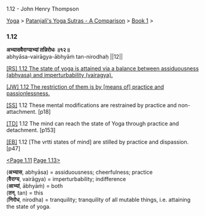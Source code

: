 1.12 - John Henry Thompson 

[Yoga](../../../yoga.md)‎ > ‎[Patanjali's Yoga Sutras - A Comparison](../../patanjani.md)‎ > ‎[Book 1](../book-1.md)‎ > ‎

### 1.12

**अभ्यासवैराग्याभ्यां तन्निरोधः ॥१२॥**  
abhyāsa-vairāgya-ābhyāṁ tan-nirodhaḥ ||12||  
  
  
[\[RS\] 1.12 The state of yoga is attained via a balance between assiduousness (abhyasa) and imperturbability (vairagya).](http://www.ashtangayoga.info/philosophy/yoga-sutra-patanjali/chapter-1/item/abhyasa-vairagya-abhyam-tan-nirodhah-12/)  
  
[\[JW\] 1.12 The restriction of them is by \[means of\] practice and passionlessness.](http://books.google.com/books?id=YzFImjtOxUwC&pg=PA34&ci=171%2C356%2C727%2C54&source=bookclip)  
  
[\[SS\]](http://www.amazon.com/Yoga-Sutras-Patanjali-Commentary-Satchidananda/dp/0932040381)  1.12 These mental modifications are restrained by practice and non-attachment. \[p18\]  
  
[\[TD\]](http://www.amazon.com/Heart-Yoga-Developing-Personal-Practice/dp/089281764X/ref=sr_1_5?ie=UTF8&qid=1326228195&sr=8-5) 1.12 The mind can reach the state of Yoga through practice and detachment. \[p153\]  
  
[\[EB\]](http://www.amazon.com/Yoga-Sutras-Patanjali-Translation-Commentary/dp/0865477361/ref=sr_1_1?ie=UTF8&s=books&qid=1250508322&sr=1-1) 1.12 \[The vrtti states of mind\] are stilled by practice and dispassion. \[p47\]  
  
  
[<Page 1.11](111-1.md) [Page 1.13>](113.md)  
  
  

(**अभ्यास**, abhyāsa) = assiduousness; cheerfulness; practice  
(**वैराग्य**, vairāgya) = imperturbability; indifference  
(**आभ्यां**, ābhyāṁ) = both  
(**तन्**, tan) = this  
(**निरोध**, nirodha) = tranquility; tranquility of all mutable things, i.e. attaining the state of yoga.


